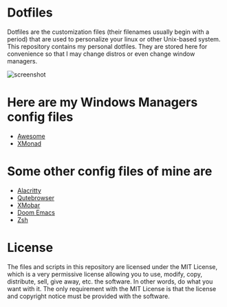# Dotfiles

Dotfiles are the customization files (their filenames usually begin with a period) that are used to personalize your linux or other Unix-based system. This repository contains my personal dotfiles. They are stored here for convenience so that I may change distros or even change window managers.

![screenshot](https://gitlab.com/Shoto31/dotfiles/-/raw/master/screenshots/2020-11-15_21-55.png)


# Here are my Windows Managers config files

- [Awesome](https://github.com/Shoto31/Dotfiles/tree/main/.config/awesome)
- [XMonad](https://github.com/Shoto31/Dotfiles/tree/main/xmonad)

# Some other config files of mine are 


- [Alacritty](https://github.com/Shoto31/Dotfiles/tree/main/.config/alacritty)
- [Qutebrowser](https://github.com/Shoto31/Dotfiles/tree/main/.config/qutebrowser)
- [XMobar](https://gitlab.com/Shoto31/Dotfiles/tree/main/.config/xmobar)
- [Doom Emacs](https://gitlab.com/Shoto31/Dotfiles/tree/main/.doom.d)
- [Zsh](https://github.com/Shoto31/Dotfiles/blob/main/.zshrc)




# License
The files and scripts in this repository are licensed under the MIT License, which is a very permissive license allowing you to use, modify, copy, distribute, sell, give away, etc. the software. In other words, do what you want with it. The only requirement with the MIT License is that the license and copyright notice must be provided with the software.
